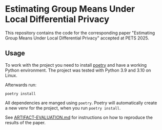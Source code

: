 # Estimating Group Means Under Local Differential Privacy

This repository contains the code for the corresponding paper "Estimating Group Means Under Local Differential Privacy" accepted at PETS 2025.

## Usage

To work with the project you need to install [poetry](https://python-poetry.org/docs/#installation) and have a working
Python environment. The project was tested with Python 3.9 and 3.10 on Linux.

Afterwards run:

```
poetry install
```

All dependencies are manged using `poetry`.
Poetry will automatically create a new venv for the project, when you run `poetry install`.

See [ARTIFACT-EVALUATION.md](ARTIFACT-EVALUATION.md) for instructions on how to reproduce the results of the paper.
